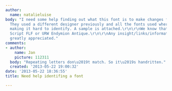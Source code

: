 ```yaml
---
author:
  name: natalieluise
body: "I need some help finding out what this font is to make changes for a client.
  They used a different designer previously and all the fonts used where outlined,
  making it hard to identify. A sample is attached.\r\n\r\nWe know that it's not Zephyr
  Script FLF or URW Endymion Antique.\r\n\r\nAny insight/links/information would be
  greatly appreciated."
comments:
- author:
    name: Jan
    picture: 112311
  body: "Repeating letters don\u2019t match. So it\u2019s handritten."
  created: '2013-05-22 19:00:32'
date: '2013-05-22 18:36:55'
title: Need help identifing a font

---
```

